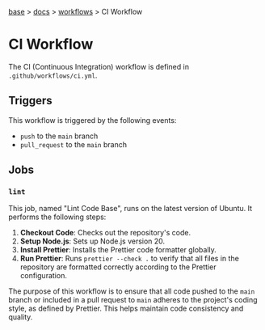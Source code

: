 [base](../README.md) > [docs](./README.md) > [workflows](./workflows.md) > CI Workflow

# CI Workflow

The CI (Continuous Integration) workflow is defined in `.github/workflows/ci.yml`.

## Triggers

This workflow is triggered by the following events:

- `push` to the `main` branch
- `pull_request` to the `main` branch

## Jobs

### `lint`

This job, named "Lint Code Base", runs on the latest version of Ubuntu. It performs the following steps:

1.  **Checkout Code**: Checks out the repository's code.
2.  **Setup Node.js**: Sets up Node.js version 20.
3.  **Install Prettier**: Installs the Prettier code formatter globally.
4.  **Run Prettier**: Runs `prettier --check .` to verify that all files in the repository are formatted correctly according to the Prettier configuration.

The purpose of this workflow is to ensure that all code pushed to the `main` branch or included in a pull request to `main` adheres to the project's coding style, as defined by Prettier. This helps maintain code consistency and quality.
